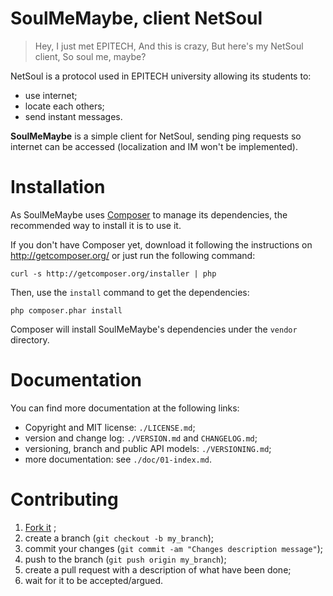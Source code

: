 # SoulMeMaybe, client NetSoul

> Hey, I just met EPITECH,
> And this is crazy,
> But here's my NetSoul client,
> So soul me, maybe?

NetSoul is a protocol used in EPITECH university allowing its students to:

* use internet;
* locate each others;
* send instant messages.

**SoulMeMaybe** is a simple client for NetSoul, sending ping requests so
internet can be accessed (localization and IM won't be implemented).

# Installation

As SoulMeMaybe uses [Composer](http://getcomposer.org/) to manage its
dependencies, the recommended way to install it is to use it.

If you don't have Composer yet, download it following the instructions on
http://getcomposer.org/ or just run the following command:

    curl -s http://getcomposer.org/installer | php

Then, use the `install` command to get the dependencies:

    php composer.phar install

Composer will install SoulMeMaybe's dependencies under the `vendor` directory.

# Documentation

You can find more documentation at the following links:

* Copyright and MIT license: ``./LICENSE.md``;
* version and change log: ``./VERSION.md`` and ``CHANGELOG.md``;
* versioning, branch and public API models: ``./VERSIONING.md``;
* more documentation: see `./doc/01-index.md`.

# Contributing

1. [Fork it](https://github.com/gnugat/SoulMeMaybe/fork_select) ;
2. create a branch (``git checkout -b my_branch``);
3. commit your changes (``git commit -am "Changes description message"``);
4. push to the branch (``git push origin my_branch``);
5. create a pull request with a description of what have been done;
6. wait for it to be accepted/argued.
